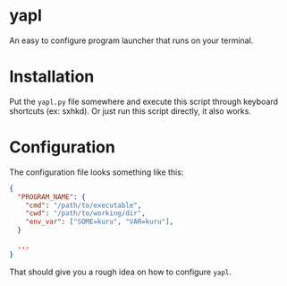 # yapl
An easy to configure program launcher that runs on your terminal.

# Installation
Put the `yapl.py` file somewhere and execute this script through keyboard shortcuts (ex: sxhkd). Or just run this script directly, it also works.

# Configuration
The configuration file looks something like this:

```json
{
  "PROGRAM_NAME": {
    "cmd": "/path/to/executable",
    "cwd": "/path/to/working/dir",
    "env_var": ["SOME=kuru", "VAR=kuru"],
  }

  ...
}
```

That should give you a rough idea on how to configure `yapl`.
